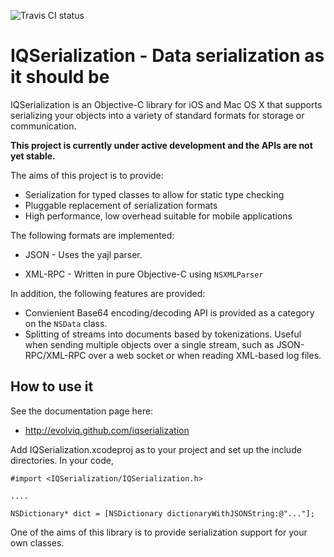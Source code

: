 ![Travis CI status](https://travis-ci.org/evolvIQ/iqserialization.svg?branch=master)

IQSerialization - Data serialization as it should be
====================================================

IQSerialization is an Objective-C library for iOS and Mac OS X that supports serializing your objects into a
variety of standard formats for storage or communication.

**This project is currently under active development and the APIs are not yet stable.**

The aims of this project is to provide:
* Serialization for typed classes to allow for static type checking
* Pluggable replacement of serialization formats
* High performance, low overhead suitable for mobile applications

The following formats are implemented:

* JSON - Uses the yajl parser.

* XML-RPC - Written in pure Objective-C using `NSXMLParser`
  
In addition, the following features are provided:
* Convienient Base64 encoding/decoding API is provided as a category on the `NSData` class.
* Splitting of streams into documents based by tokenizations. Useful when sending multiple objects over a single stream, such as JSON-RPC/XML-RPC over a web socket or when reading XML-based log files.

How to use it
-------------

See the documentation page here:

* http://evolviq.github.com/iqserialization

Add IQSerialization.xcodeproj as to your project and set up the include directories. In your code, 

    #import <IQSerialization/IQSerialization.h>
    
    ....
    
    NSDictionary* dict = [NSDictionary dictionaryWithJSONString:@"..."];
    
One of the aims of this library is to provide serialization support for your own classes.
